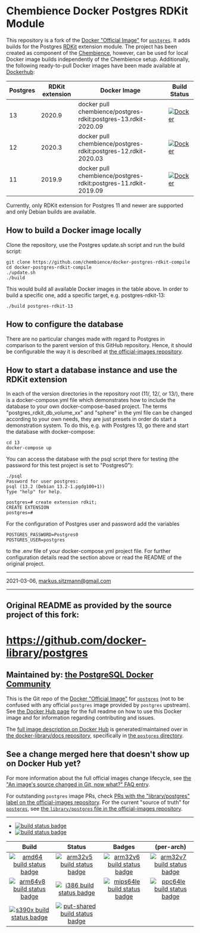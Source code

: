 # Chembience Docker Postgres RDKit Module 


This repository is a fork of the [Docker "Official Image"](https://github.com/docker-library/official-images#what-are-official-images) 
for [`postgres`](https://hub.docker.com/_/postgres/). It adds builds for the Postgres [RDKit](https://github.com/rdkit/rdkit) 
extension module. The project has been created as component of the [Chembience](https://github.com/chembience/chembience), 
however, can be used for local Docker image builds independently of the Chembience setup. Additionally, the following 
ready-to-pull Docker images have been made available at [Dockerhub](https://hub.docker.com/r/chembience/postgres-rdkit/tags?page=1&ordering=last_updated):

|  Postgres | RDKit extension  | Docker Image                                                     | Build Status
|-----------|------------------|------------------------------------------------------------------|--------------
|  13       | 2020.9           |  docker pull chembience/postgres-rdkit:postgres-13.rdkit-2020.09 | [![Docker](https://github.com/chembience/docker-postgres-rdkit-compile/actions/workflows/docker-build-postgres13-rdkit-2020-09.yml/badge.svg)](https://github.com/chembience/docker-postgres-rdkit-compile/actions/workflows/docker-build-postgres13-rdkit-2020-09.yml)
|  12       | 2020.3           |  docker pull chembience/postgres-rdkit:postgres-12.rdkit-2020.03 | [![Docker](https://github.com/chembience/docker-postgres-rdkit-compile/actions/workflows/docker-build-postgres12-rdkit-2020-03.yml/badge.svg)](https://github.com/chembience/docker-postgres-rdkit-compile/actions/workflows/docker-build-postgres12-rdkit-2020-03.yml)
|  11       | 2019.9           |  docker pull chembience/postgres-rdkit:postgres-11.rdkit-2019.09 | [![Docker](https://github.com/chembience/docker-postgres-rdkit-compile/actions/workflows/docker-build-postgres11-rdkit-2019-09.yml/badge.svg)](https://github.com/chembience/docker-postgres-rdkit-compile/actions/workflows/docker-build-postgres11-rdkit-2019-09.yml)

Currently, only RDKit extension for Postgres 11 and newer are supported and only Debian builds are available.

## How to build a Docker image locally

Clone the repository, use the Postgres update.sh script and run the build script:

```shell script
git clone https://github.com/chembience/docker-postgres-rdkit-compile
cd docker-postgres-rdkit-compile
./update.sh
./build
```
This would build all available Docker images in the table above. In order to build a specific one, add a specific 
target, e.g. postgres-rdkit-13:
 ```shell script
./build postgres-rdkit-13
```

## How to configure the database

There are no particular changes made with regard to Postgres in comparison to the parent version of this GitHub repository. 
Hence, it should be configurable the way it is described at [the official-images repository](https://hub.docker.com/_/postgres/).

## How to start a database instance and use the RDKit extension

In each of the version directories in the repository root (11/, 12/, or 13/), there is a docker-compose.yml file
which demonstrates how to include the database to your own docker-compose-based project. The 
terms "postgres_rdkit_db_volume_xx" and "sphere" in the yml file can be changed according to your own needs, they
are just presets in order do start a demonstration system. To do this, e.g. with Postgres 13, go there and
start the database with docker-compose:
```shell script
cd 13
docker-compose up 
```
You can access the database with the psql script there for testing (the password for this test project is set 
to "Postgres0"):
```
./psql
Password for user postgres: 
psql (13.2 (Debian 13.2-1.pgdg100+1))
Type "help" for help.

postgres=# create extension rdkit;
CREATE EXTENSION
postgres=# 
```
For the configuration of Postgres user and password add the variables
```
POSTGRES_PASSWORD=Postgres0
POSTGRES_USER=postgres
```

to the .env file of your docker-compose.yml project file. For further configuration details read the section above
or read the README of the original project.

-----

2021-03-06, markus.sitzmann@gmail.com

-----

## Original README as provided by the source project of this fork:


# https://github.com/docker-library/postgres

## Maintained by: [the PostgreSQL Docker Community](https://github.com/docker-library/postgres)

This is the Git repo of the [Docker "Official Image"](https://github.com/docker-library/official-images#what-are-official-images) for [`postgres`](https://hub.docker.com/_/postgres/) (not to be confused with any official `postgres` image provided by `postgres` upstream). See [the Docker Hub page](https://hub.docker.com/_/postgres/) for the full readme on how to use this Docker image and for information regarding contributing and issues.

The [full image description on Docker Hub](https://hub.docker.com/_/postgres/) is generated/maintained over in [the docker-library/docs repository](https://github.com/docker-library/docs), specifically in [the `postgres` directory](https://github.com/docker-library/docs/tree/master/postgres).

## See a change merged here that doesn't show up on Docker Hub yet?

For more information about the full official images change lifecycle, see [the "An image's source changed in Git, now what?" FAQ entry](https://github.com/docker-library/faq#an-images-source-changed-in-git-now-what).

For outstanding `postgres` image PRs, check [PRs with the "library/postgres" label on the official-images repository](https://github.com/docker-library/official-images/labels/library%2Fpostgres). For the current "source of truth" for [`postgres`](https://hub.docker.com/_/postgres/), see [the `library/postgres` file in the official-images repository](https://github.com/docker-library/official-images/blob/master/library/postgres).

---

-	[![build status badge](https://img.shields.io/github/workflow/status/docker-library/postgres/GitHub%20CI/master?label=GitHub%20CI)](https://github.com/docker-library/postgres/actions?query=workflow%3A%22GitHub+CI%22+branch%3Amaster)
-	[![build status badge](https://img.shields.io/jenkins/s/https/doi-janky.infosiftr.net/job/update.sh/job/postgres.svg?label=Automated%20update.sh)](https://doi-janky.infosiftr.net/job/update.sh/job/postgres/)

| Build | Status | Badges | (per-arch) |
|:-:|:-:|:-:|:-:|
| [![amd64 build status badge](https://img.shields.io/jenkins/s/https/doi-janky.infosiftr.net/job/multiarch/job/amd64/job/postgres.svg?label=amd64)](https://doi-janky.infosiftr.net/job/multiarch/job/amd64/job/postgres/) | [![arm32v5 build status badge](https://img.shields.io/jenkins/s/https/doi-janky.infosiftr.net/job/multiarch/job/arm32v5/job/postgres.svg?label=arm32v5)](https://doi-janky.infosiftr.net/job/multiarch/job/arm32v5/job/postgres/) | [![arm32v6 build status badge](https://img.shields.io/jenkins/s/https/doi-janky.infosiftr.net/job/multiarch/job/arm32v6/job/postgres.svg?label=arm32v6)](https://doi-janky.infosiftr.net/job/multiarch/job/arm32v6/job/postgres/) | [![arm32v7 build status badge](https://img.shields.io/jenkins/s/https/doi-janky.infosiftr.net/job/multiarch/job/arm32v7/job/postgres.svg?label=arm32v7)](https://doi-janky.infosiftr.net/job/multiarch/job/arm32v7/job/postgres/) |
| [![arm64v8 build status badge](https://img.shields.io/jenkins/s/https/doi-janky.infosiftr.net/job/multiarch/job/arm64v8/job/postgres.svg?label=arm64v8)](https://doi-janky.infosiftr.net/job/multiarch/job/arm64v8/job/postgres/) | [![i386 build status badge](https://img.shields.io/jenkins/s/https/doi-janky.infosiftr.net/job/multiarch/job/i386/job/postgres.svg?label=i386)](https://doi-janky.infosiftr.net/job/multiarch/job/i386/job/postgres/) | [![mips64le build status badge](https://img.shields.io/jenkins/s/https/doi-janky.infosiftr.net/job/multiarch/job/mips64le/job/postgres.svg?label=mips64le)](https://doi-janky.infosiftr.net/job/multiarch/job/mips64le/job/postgres/) | [![ppc64le build status badge](https://img.shields.io/jenkins/s/https/doi-janky.infosiftr.net/job/multiarch/job/ppc64le/job/postgres.svg?label=ppc64le)](https://doi-janky.infosiftr.net/job/multiarch/job/ppc64le/job/postgres/) |
| [![s390x build status badge](https://img.shields.io/jenkins/s/https/doi-janky.infosiftr.net/job/multiarch/job/s390x/job/postgres.svg?label=s390x)](https://doi-janky.infosiftr.net/job/multiarch/job/s390x/job/postgres/) | [![put-shared build status badge](https://img.shields.io/jenkins/s/https/doi-janky.infosiftr.net/job/put-shared/job/light/job/postgres.svg?label=put-shared)](https://doi-janky.infosiftr.net/job/put-shared/job/light/job/postgres/) |

<!-- THIS FILE IS GENERATED BY https://github.com/docker-library/docs/blob/master/generate-repo-stub-readme.sh -->
